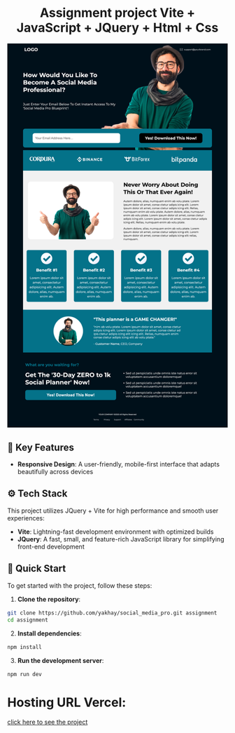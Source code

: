<div align="center">
  
# Assignment project Vite + JavaScript + JQuery + Html + Css

<img src="./public/images/screen__project.png" alt="Assignment Website" width="800" />

</div>

## 🔑 Key Features

- **Responsive Design**: A user-friendly, mobile-first interface that adapts beautifully across devices

## ⚙️ Tech Stack

This project utilizes JQuery + Vite for high performance and smooth user experiences:

- **Vite**: Lightning-fast development environment with optimized builds
- **JQuery**: A fast, small, and feature-rich JavaScript library for simplifying front-end development

## 🚀 Quick Start

To get started with the project, follow these steps:

1. **Clone the repository**:

```bash
git clone https://github.com/yakhay/social_media_pro.git assignment
cd assignment
```

2. **Install dependencies**:

```bash
npm install
```

3. **Run the development server**:

```bash
npm run dev
```
# Hosting URL Vercel:

[click here to see the project](https://social-media-pro-git-main-yakhays-projects.vercel.app/)

</div>


